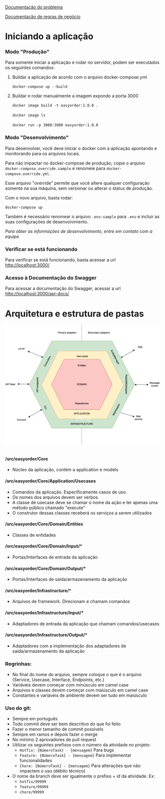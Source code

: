[Documentação do problema](./docs/README-Problema.md)

[Documentação de regras de negócio](./docs/README-Regras-Negocio.md)


# Iniciando a aplicação

### Modo "Produção"

Para somente iniciar a aplicação e rodar no servidor, podem ser executados os seguintes comandos:


1. Buildar a aplicação de acordo com o arquivo docker-compose.yml
    ```
    docker-compose up --build
    ```

2. Buildar e rodar manualmente a imagem expondo a porta 3000

    ```
    docker image build -t easyorder:1.0.0 .

    docker image ls

    docker run -p 3000:3000 easyorder:1.0.0

    ```

### Modo "Desenvolvimento"

Para desenvolver, você deve iniciar o docker com a aplicação apontando e monitorando para os arquivos locais.

Para não impactar no docker-compose de produção, copie o arquivo `docker-compose.override.sample` e renomeie para `docker-compose.override.yml`.

Esse arquivo "override" permite que você altere qualquer configuração somente na sua máquina, sem versionar ou alterar o status de produção.

Com o novo arquivo, basta rodar:

```
docker-compose up
```

Também é necessário renomear o arquivo `.env-sample` para `.env` e incluir as suas configurações de desenvolvimento.

*Para obter as informações de desenvolvimento, entre em contato com a equipe*


### Verificar se está funcionando

Para verificar se está funcionando, basta acessar a url [http://localhost:3000/](http://localhost:3000/)

### Acesso à Documentação do Swagger

Para acessar a documentação do Swagger, acessar a url [http://localhost:3000/api-docs/](http://localhost:3000/api-docs/)

# Arquitetura e estrutura de pastas

![](docs/exemplo-hexagonal-01.png)

```mermaid

```


#### /src/easyorder/Core
- Núcleo da aplicação, contém a application e models

#### /src/easyorder/Core/Application/Usecases
- Comandos da aplicação. Especificamente casos de uso.
- Os nomes dos arquivos devem ser verbos.
- A classe de usecase deve se chamar o nome da ação e ter apenas uma método público chamado "execute"
- O construtor dessas classes receberá os serviços a serem utilizados

#### /src/easyorder/Core/Domain/Entities
- Classes de entidades

#### /src/easyorder/Core/Domain/Input/*
- Portas/Interfaces de entrada da aplicação

#### /src/easyorder/Core/Domain/Output/*
- Portas/Interfaces de saída/armazenamento da aplicação

#### /src/easyorder/Infrastructure/*
- Arquivos de framework. Direcionam e chamam comandos

#### /src/easyorder/Infrastructure/Input/*
- Adaptadores de entrada da aplicação que chamam comandos/usecases

#### /src/easyorder/Infrastructure/Output/*
- Adaptadores com a implementação dos adaptadores de saída/armazenamento da aplicação

### Regrinhas:
- No final do nome do arquivo, sempre coloque o que é o arquivo (Service, Usecase, Interface, Endpoints, etc.)
- Variáveis devem começar com minúsculo em camel case
- Arquivos e classes devem começar com maiúsculo em camel case
- Constantes e variáveis de ambiente devem ser tudo em maiúsculo

### Uso do git:
- Sempre em português
- Todo commit deve ser bem descritivo do que foi feito
- Fazer o menor tamanho de commit possívels
- Sempre em ramos e depois fazer o merge
- No mínimo 2 aprovadores de pull request
- Utilizar os seguintes prefixos com o número da atividade no projeto:
    - `Hotfix: {NúmeroTask} - {mensagem}` Para bugs
    - `Feature: {NúmeroTask} - {mensagem}` Para implementar funcionalidades
    - `Chore: {NúmeroTask} - {mensagem}` Para alterações que não impactem o uso (débito técnico)
- O nome da branch deve ser igualmente o prefixo + id da atividade. Ex:
    - `hotfix/99999`
    - `feature/99999`
    - `chore/99999`